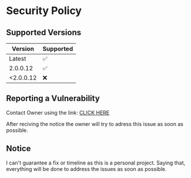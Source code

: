# Security Policy

## Supported Versions

| Version    | Supported          |
| -------    | ------------------ |
| Latest     |:white_check_mark:  |
| 2.0.0.12   |:white_check_mark:  |
| <2.0.0.12  | :x:                |

## Reporting a Vulnerability

Contact Owner using the link: [CLICK HERE](https://www.powershellgallery.com/packages/FoxHelper/2.0.0.12/ContactOwners)

After reciving the notice the owner will try to adress this issue as soon as possible.

## Notice
I can't guarantee a fix or timeline as this is a personal project.
Saying that, everything will be done to address the issues as soon as possible.
